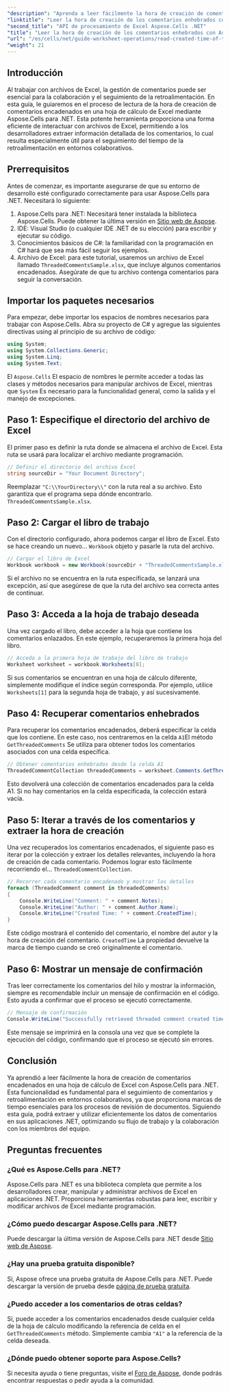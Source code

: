 ```yaml
---
"description": "Aprenda a leer fácilmente la hora de creación de comentarios encadenados en una hoja de cálculo de Excel con Aspose.Cells para .NET. Siga nuestra guía detallada con instrucciones paso a paso."
"linktitle": "Leer la hora de creación de los comentarios enhebrados con Aspose.Cells"
"second_title": "API de procesamiento de Excel Aspose.Cells .NET"
"title": "Leer la hora de creación de los comentarios enhebrados con Aspose.Cells"
"url": "/es/cells/net/guide-worksheet-operations/read-created-time-of-threaded-comment/"
"weight": 21
---
```


## Introducción

Al trabajar con archivos de Excel, la gestión de comentarios puede ser esencial para la colaboración y el seguimiento de la retroalimentación. En esta guía, le guiaremos en el proceso de lectura de la hora de creación de comentarios encadenados en una hoja de cálculo de Excel mediante Aspose.Cells para .NET. Esta potente herramienta proporciona una forma eficiente de interactuar con archivos de Excel, permitiendo a los desarrolladores extraer información detallada de los comentarios, lo cual resulta especialmente útil para el seguimiento del tiempo de la retroalimentación en entornos colaborativos.

## Prerrequisitos

Antes de comenzar, es importante asegurarse de que su entorno de desarrollo esté configurado correctamente para usar Aspose.Cells para .NET. Necesitará lo siguiente:

1. Aspose.Cells para .NET: Necesitará tener instalada la biblioteca Aspose.Cells. Puede obtener la última versión en [Sitio web de Aspose](https://releases.aspose.com/cells/net/).
2. IDE: Visual Studio (o cualquier IDE .NET de su elección) para escribir y ejecutar su código.
3. Conocimientos básicos de C#: la familiaridad con la programación en C# hará que sea más fácil seguir los ejemplos.
4. Archivo de Excel: para este tutorial, usaremos un archivo de Excel llamado `ThreadedCommentsSample.xlsx`, que incluye algunos comentarios encadenados. Asegúrate de que tu archivo contenga comentarios para seguir la conversación.

## Importar los paquetes necesarios

Para empezar, debe importar los espacios de nombres necesarios para trabajar con Aspose.Cells. Abra su proyecto de C# y agregue las siguientes directivas using al principio de su archivo de código:

```csharp
using System;
using System.Collections.Generic;
using System.Linq;
using System.Text;
```

El `Aspose.Cells` El espacio de nombres le permite acceder a todas las clases y métodos necesarios para manipular archivos de Excel, mientras que `System` Es necesario para la funcionalidad general, como la salida y el manejo de excepciones.

## Paso 1: Especifique el directorio del archivo de Excel

El primer paso es definir la ruta donde se almacena el archivo de Excel. Esta ruta se usará para localizar el archivo mediante programación.

```csharp
// Definir el directorio del archivo Excel
string sourceDir = "Your Document Directory";
```

Reemplazar `"C:\\YourDirectory\\"` con la ruta real a su archivo. Esto garantiza que el programa sepa dónde encontrarlo. `ThreadedCommentsSample.xlsx`.

## Paso 2: Cargar el libro de trabajo

Con el directorio configurado, ahora podemos cargar el libro de Excel. Esto se hace creando un nuevo... `Workbook` objeto y pasarle la ruta del archivo.

```csharp
// Cargar el libro de Excel
Workbook workbook = new Workbook(sourceDir + "ThreadedCommentsSample.xlsx");
```

Si el archivo no se encuentra en la ruta especificada, se lanzará una excepción, así que asegúrese de que la ruta del archivo sea correcta antes de continuar.

## Paso 3: Acceda a la hoja de trabajo deseada

Una vez cargado el libro, debe acceder a la hoja que contiene los comentarios enlazados. En este ejemplo, recuperaremos la primera hoja del libro.

```csharp
// Acceda a la primera hoja de trabajo del libro de trabajo
Worksheet worksheet = workbook.Worksheets[0];
```

Si sus comentarios se encuentran en una hoja de cálculo diferente, simplemente modifique el índice según corresponda. Por ejemplo, utilice `Worksheets[1]` para la segunda hoja de trabajo, y así sucesivamente.

## Paso 4: Recuperar comentarios enhebrados

Para recuperar los comentarios encadenados, deberá especificar la celda que los contiene. En este caso, nos centraremos en la celda `A1`El método `GetThreadedComments` Se utiliza para obtener todos los comentarios asociados con una celda específica.

```csharp
// Obtener comentarios enhebrados desde la celda A1
ThreadedCommentCollection threadedComments = worksheet.Comments.GetThreadedComments("A1");
```

Esto devolverá una colección de comentarios encadenados para la celda A1. Si no hay comentarios en la celda especificada, la colección estará vacía.

## Paso 5: Iterar a través de los comentarios y extraer la hora de creación

Una vez recuperados los comentarios encadenados, el siguiente paso es iterar por la colección y extraer los detalles relevantes, incluyendo la hora de creación de cada comentario. Podemos lograr esto fácilmente recorriendo el... `ThreadedCommentCollection`.

```csharp
// Recorrer cada comentario encadenado y mostrar los detalles
foreach (ThreadedComment comment in threadedComments)
{
    Console.WriteLine("Comment: " + comment.Notes);
    Console.WriteLine("Author: " + comment.Author.Name);
    Console.WriteLine("Created Time: " + comment.CreatedTime);
}
```

Este código mostrará el contenido del comentario, el nombre del autor y la hora de creación del comentario. `CreatedTime` La propiedad devuelve la marca de tiempo cuando se creó originalmente el comentario.

## Paso 6: Mostrar un mensaje de confirmación

Tras leer correctamente los comentarios del hilo y mostrar la información, siempre es recomendable incluir un mensaje de confirmación en el código. Esto ayuda a confirmar que el proceso se ejecutó correctamente.

```csharp
// Mensaje de confirmación
Console.WriteLine("Successfully retrieved threaded comment created times.");
```

Este mensaje se imprimirá en la consola una vez que se complete la ejecución del código, confirmando que el proceso se ejecutó sin errores.

## Conclusión

Ya aprendió a leer fácilmente la hora de creación de comentarios encadenados en una hoja de cálculo de Excel con Aspose.Cells para .NET. Esta funcionalidad es fundamental para el seguimiento de comentarios y retroalimentación en entornos colaborativos, ya que proporciona marcas de tiempo esenciales para los procesos de revisión de documentos. Siguiendo esta guía, podrá extraer y utilizar eficientemente los datos de comentarios en sus aplicaciones .NET, optimizando su flujo de trabajo y la colaboración con los miembros del equipo.

## Preguntas frecuentes

### ¿Qué es Aspose.Cells para .NET?

Aspose.Cells para .NET es una biblioteca completa que permite a los desarrolladores crear, manipular y administrar archivos de Excel en aplicaciones .NET. Proporciona herramientas robustas para leer, escribir y modificar archivos de Excel mediante programación.

### ¿Cómo puedo descargar Aspose.Cells para .NET?

Puede descargar la última versión de Aspose.Cells para .NET desde [Sitio web de Aspose](https://releases.aspose.com/cells/net/).

### ¿Hay una prueba gratuita disponible?

Sí, Aspose ofrece una prueba gratuita de Aspose.Cells para .NET. Puede descargar la versión de prueba desde [página de prueba gratuita](https://releases.aspose.com/).

### ¿Puedo acceder a los comentarios de otras celdas?

Sí, puede acceder a los comentarios encadenados desde cualquier celda de la hoja de cálculo modificando la referencia de celda en el `GetThreadedComments` método. Simplemente cambia `"A1"` a la referencia de la celda deseada.

### ¿Dónde puedo obtener soporte para Aspose.Cells?

Si necesita ayuda o tiene preguntas, visite el [Foro de Aspose](https://forum.aspose.com/c/cells/9), donde podrás encontrar respuestas o pedir ayuda a la comunidad.